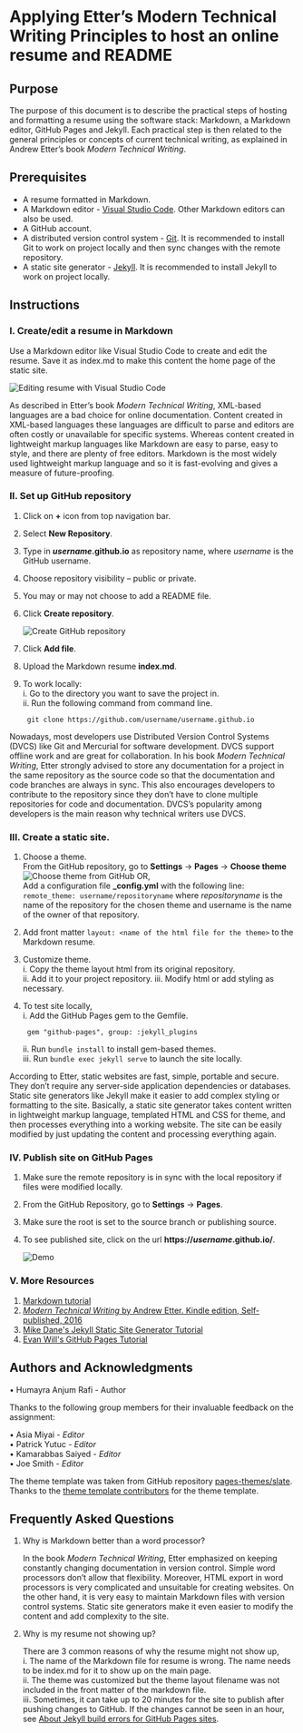 # **Applying Etter’s Modern Technical Writing Principles to host an online resume and README**

## **Purpose**

The purpose of this document is to describe the practical steps of hosting and formatting a resume using the software stack: Markdown, a Markdown editor, GitHub Pages and Jekyll. Each practical step is then related to the general principles or concepts of current technical writing, as explained in Andrew Etter’s book _Modern Technical Writing_.  

## **Prerequisites**

* A resume formatted in Markdown.
* A Markdown editor - [Visual Studio Code](https://code.visualstudio.com/download). Other Markdown editors can also be used.
* A GitHub account.
* A distributed version control system - [Git](https://git-scm.com/downloads). It is recommended to install Git to work on project locally and then sync changes with the remote repository.
* A static site generator - [Jekyll](https://jekyllrb.com/docs/installation/). It is recommended to install Jekyll to work on project locally.

## **Instructions**

### I. Create/edit a resume in Markdown  

  Use a Markdown editor like Visual Studio Code to create and edit the resume. Save it as index.md to make this content the home page of the static site.  

  ![Editing resume with Visual Studio Code](https://raw.githubusercontent.com/Humayra98/Humayra98.github.io/gh-pages/readme%20assets/resume%20md%20.png)

  As described in Etter’s book _Modern Technical Writing_, XML-based languages are a bad choice for online documentation. Content created in XML-based languages these languages are difficult to parse and editors are often costly or unavailable for specific systems. Whereas content created in lightweight markup languages like Markdown are easy to parse, easy to style, and there are plenty of free editors. Markdown is the most widely used lightweight markup language and so it is fast-evolving and gives a measure of future-proofing.

### II. Set up GitHub repository

  1. Click on **+** icon from top navigation bar.
  2. Select **New Repository**.
  3. Type in **_username_.github.io** as repository name, where _username_ is the GitHub username.
  4. Choose repository visibility – public or private.
  5. You may or may not choose to add a README file.
  6. Click **Create repository**.  

      ![Create GitHub repository](https://raw.githubusercontent.com/Humayra98/Humayra98.github.io/gh-pages/readme%20assets/create%20repo.png)

  7. Click **Add file**.
  8. Upload the Markdown resume **index.md**.
  9. To work locally:  
      i. Go to the directory you want to save the project in.  
      ii. Run the following command from command line.  

          git clone https://github.com/username/username.github.io

  Nowadays, most developers use Distributed Version Control Systems (DVCS) like Git and Mercurial for software development. DVCS support offline work and are great for collaboration. In his book _Modern Technical Writing_, Etter strongly advised to store any documentation for a project in the same repository as the source code so that the documentation and code branches are always in sync. This also encourages developers to contribute to the repository since they don’t have to clone multiple repositories for code and documentation. DVCS’s popularity among developers is the main reason why technical writers use DVCS.

### III. Create a static site.

1. Choose a theme.  
    From the GitHub repository, go to **Settings** -> **Pages** -> **Choose theme**  
        ![Choose theme from GitHub](https://raw.githubusercontent.com/Humayra98/Humayra98.github.io/gh-pages/readme%20assets/choose%20theme.png) 
    OR,  
    Add a configuration file **\_config.yml** with the following line: `remote_theme: username/repositoryname` where _repositoryname_ is the name of the repository for the chosen theme and username is the name of the owner of that repository.

2. Add front matter `layout: <name of the html file for the theme>` to the Markdown resume.

3. Customize theme.  
    i. Copy the theme layout html from its original repository.  
    ii. Add it to your project repository.
    iii. Modify html or add styling as necessary.

4. To test site locally,  
    i. Add the GitHub Pages gem to the Gemfile.  

        gem "github-pages", group: :jekyll_plugins  

    ii. Run `bundle install` to install gem-based themes.  
    iii. Run `bundle exec jekyll serve` to launch the site locally.  

  According to Etter, static websites are fast, simple, portable and secure. They don’t require any server-side application dependencies or databases. Static site generators like Jekyll make it easier to add complex styling or formatting to the site. Basically, a static site generator takes content written in lightweight markup language, templated HTML and CSS for theme, and then processes everything into a working website. The site can be easily modified by just updating the content and processing everything again.

### IV. Publish site on GitHub Pages

1. Make sure the remote repository is in sync with the local repository if files were modified locally.
2. From the GitHub Repository, go to **Settings** -> **Pages**.
3. Make sure the root is set to the source branch or publishing source.
4. To see published site, click on the url **https://_username_.github.io/**.

    ![Demo](https://raw.githubusercontent.com/Humayra98/Humayra98.github.io/gh-pages/readme%20assets/demo.gif)

### V. More Resources

  1. [Markdown tutorial](https://www.markdowntutorial.com/)
  2. [_Modern Technical Writing_ by Andrew Etter. Kindle edition, Self-published, 2016](https://www.amazon.ca/Modern-Technical-Writing-Introduction-Documentation-ebook/dp/B01A2QL9SS)
  3. [Mike Dane's Jekyll Static Site Generator Tutorial](https://www.youtube.com/playlist?list=PLLAZ4kZ9dFpOPV5C5Ay0pHaa0RJFhcmcB)
  4. [Evan Will's GitHub Pages Tutorial](https://evanwill.github.io/go-go-ghpages-b/content/1-intro.html)

## **Authors and Acknowledgments**

•	Humayra Anjum Rafi - Author

Thanks to the following group members for their invaluable feedback on the assignment:

•	Asia Miyai - _Editor_  
•	Patrick Yutuc - _Editor_  
•	Kamarabbas Saiyed - _Editor_  
•	Joe Smith - _Editor_  

The theme template was taken from GitHub repository [pages-themes/slate](https://github.com/pages-themes/slate). Thanks to the [theme template contributors](https://github.com/pages-themes/slate/graphs/contributors) for the theme template.

## **Frequently Asked Questions**

1. Why is Markdown better than a word processor?

    In the book _Modern Technical Writing_, Etter emphasized on keeping constantly changing documentation in version control. Simple word processors don’t allow that flexibility. Moreover, HTML export in word processors is very complicated and unsuitable for creating websites. On the other hand, it is very easy to maintain Markdown files with version control systems. Static site generators make it even easier to modify the content and add complexity to the site.

2. Why is my resume not showing up?

    There are 3 common reasons of why the resume might not show up,  
        i. The name of the Markdown file for resume is wrong. The name needs to be index.md for it to show up on the main page.  
        ii. The theme was customized but the theme layout filename was not included in the front matter of the markdown file.  
        iii. Sometimes, it can take up to 20 minutes for the site to publish after pushing changes to GitHub. If the changes cannot be seen in an hour, see [About Jekyll build errors for GitHub Pages sites](https://docs.github.com/en/articles/about-jekyll-build-errors-for-github-pages-sites).
